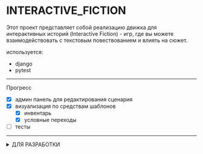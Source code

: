 # INTERACTIVE_FICTION

Этот проект представляет собой реализацию движка для интерактивных историй (Interactive Fiction) - игр, где вы можете взаимодействовать с текстовым повествованием и влиять на сюжет.



используется:
- django
- pytest

---

Прогресс

- [x] админ панель для редактирования сценария
- [x] визуализация по средствам шаблонов
  - [x] инвентарь
  - [x] условные переходы  
- [ ] тесты

___

<details><summary>ДЛЯ РАЗРАБОТКИ</summary>

Находясь в корне проекта - включи пре-коммит

  ```commandline
  pre-commit install
  pre-commit autoupdate
  ```

Проверь работоспособность

  ```commandline
  pre-commit run --all-files
  ```

</details>
